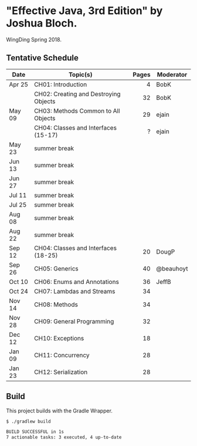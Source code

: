 # "Effective Java, 3rd Edition" by Joshua Bloch.

WingDing Spring 2018.

## Tentative Schedule

| Date   | Topic(s)                                | Pages | Moderator |
|--------|-----------------------------------------|------:|-----------|
| Apr 25 | CH01:  Introduction                     |    4  | BobK      |
|        | CH02:  Creating and Destroying Objects  |   32  | BobK      |
| May 09 | CH03:  Methods Common to All Objects    |   29  | ejain     |
|        | CH04:  Classes and Interfaces (15-17)   |    ?  | ejain     |
| May 23 | summer break                            |       |           |
| Jun 13 | summer break                            |       |           |
| Jun 27 | summer break                            |       |           |
| Jul 11 | summer break                            |       |           |
| Jul 25 | summer break                            |       |           |
| Aug 08 | summer break                            |       |           |
| Aug 22 | summer break                            |       |           |
| Sep 12 | CH04:  Classes and Interfaces (18-25)   |   20  | DougP     |
| Sep 26 | CH05:  Generics                         |   40  | @beauhoyt |
| Oct 10 | CH06:  Enums and Annotations            |   36  | JeffB     |
| Oct 24 | CH07:  Lambdas and Streams              |   34  |           |
| Nov 14 | CH08:  Methods                          |   34  |           |
| Nov 28 | CH09:  General Programming              |   32  |           |
| Dec 12 | CH10:  Exceptions                       |   18  |           |
| Jan 09 | CH11:  Concurrency                      |   28  |           |
| Jan 23 | CH12:  Serialization                    |   28  |           |

## Build

This project builds with the Gradle Wrapper.

```bash
$ ./gradlew build

BUILD SUCCESSFUL in 1s
7 actionable tasks: 3 executed, 4 up-to-date
```
